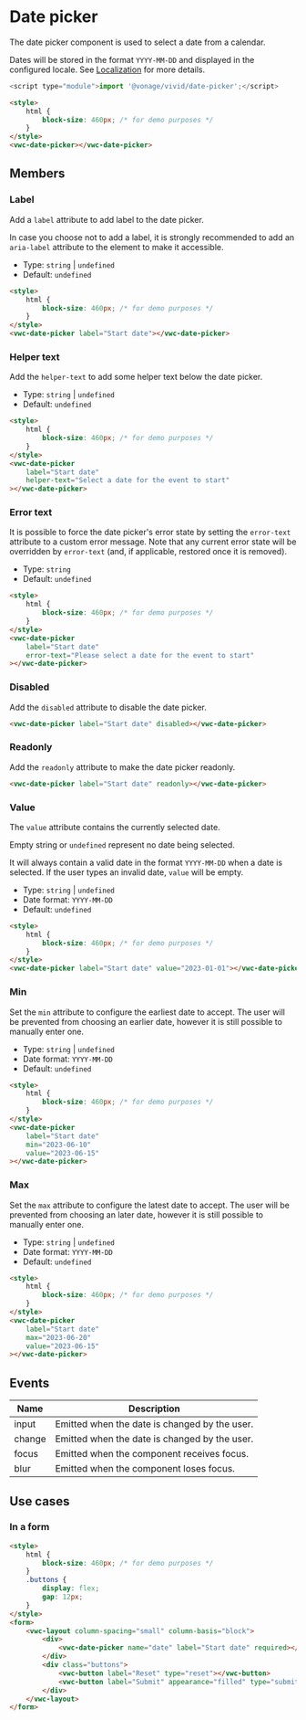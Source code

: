 # Date picker

The date picker component is used to select a date from a calendar.

Dates will be stored in the format `YYYY-MM-DD` and displayed in the configured locale. See [Localization](/getting-started/localization) for more details.

```js
<script type="module">import '@vonage/vivid/date-picker';</script>
```

```html preview locale-switcher
<style>
	html {
		block-size: 460px; /* for demo purposes */
	}
</style>
<vwc-date-picker></vwc-date-picker>
```

## Members

### Label

Add a `label` attribute to add label to the date picker.

In case you choose not to add a label, it is strongly recommended to add an `aria-label` attribute to the element to make it accessible.

- Type: `string` | `undefined`
- Default: `undefined`

```html preview locale-switcher
<style>
	html {
		block-size: 460px; /* for demo purposes */
	}
</style>
<vwc-date-picker label="Start date"></vwc-date-picker>
```

### Helper text

Add the `helper-text` to add some helper text below the date picker.

- Type: `string` | `undefined`
- Default: `undefined`

```html preview locale-switcher
<style>
	html {
		block-size: 460px; /* for demo purposes */
	}
</style>
<vwc-date-picker
	label="Start date"
	helper-text="Select a date for the event to start"
></vwc-date-picker>
```

### Error text

It is possible to force the date picker's error state by setting the `error-text` attribute to a custom error message.
Note that any current error state will be overridden by `error-text` (and, if applicable, restored once it is removed).

- Type: `string`
- Default: `undefined`

```html preview locale-switcher
<style>
	html {
		block-size: 460px; /* for demo purposes */
	}
</style>
<vwc-date-picker
	label="Start date"
	error-text="Please select a date for the event to start"
></vwc-date-picker>
```

### Disabled

Add the `disabled` attribute to disable the date picker.

```html preview locale-switcher
<vwc-date-picker label="Start date" disabled></vwc-date-picker>
```

### Readonly

Add the `readonly` attribute to make the date picker readonly.

```html preview locale-switcher
<vwc-date-picker label="Start date" readonly></vwc-date-picker>
```

### Value

The `value` attribute contains the currently selected date.

Empty string or `undefined` represent no date being selected.

It will always contain a valid date in the format `YYYY-MM-DD` when a date is selected. If the user types an invalid date, `value` will be empty.

- Type: `string` | `undefined`
- Date format: `YYYY-MM-DD`
- Default: `undefined`

```html preview locale-switcher
<style>
	html {
		block-size: 460px; /* for demo purposes */
	}
</style>
<vwc-date-picker label="Start date" value="2023-01-01"></vwc-date-picker>
```

### Min

Set the `min` attribute to configure the earliest date to accept. The user will be prevented from choosing an earlier date, however it is still possible to manually enter one.

- Type: `string` | `undefined`
- Date format: `YYYY-MM-DD`
- Default: `undefined`

```html preview locale-switcher
<style>
	html {
		block-size: 460px; /* for demo purposes */
	}
</style>
<vwc-date-picker
	label="Start date"
	min="2023-06-10"
	value="2023-06-15"
></vwc-date-picker>
```

### Max

Set the `max` attribute to configure the latest date to accept. The user will be prevented from choosing an later date, however it is still possible to manually enter one.

- Type: `string` | `undefined`
- Date format: `YYYY-MM-DD`
- Default: `undefined`

```html preview locale-switcher
<style>
	html {
		block-size: 460px; /* for demo purposes */
	}
</style>
<vwc-date-picker
	label="Start date"
	max="2023-06-20"
	value="2023-06-15"
></vwc-date-picker>
```

## Events

<div class="table-wrapper">

| Name   | Description                                   |
|--------|-----------------------------------------------|
| input  | Emitted when the date is changed by the user. |
| change | Emitted when the date is changed by the user. |
| focus  | Emitted when the component receives focus.    |
| blur   | Emitted when the component loses focus.       |

</div>

## Use cases

### In a form

```html preview locale-switcher
<style>
	html {
		block-size: 460px; /* for demo purposes */
	}
	.buttons {
		display: flex;
		gap: 12px;
	}
</style>
<form>
	<vwc-layout column-spacing="small" column-basis="block">
		<div>
			<vwc-date-picker name="date" label="Start date" required></vwc-date-picker>
		</div>
		<div class="buttons">
			<vwc-button label="Reset" type="reset"></vwc-button>
			<vwc-button label="Submit" appearance="filled" type="submit"></vwc-button>
		</div>
	</vwc-layout>
</form>
```
